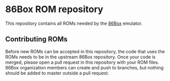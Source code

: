 # 86Box ROM repository

This repository contains all ROMs needed by the [86Box](https://github.com/86Box/86Box) emulator.

## Contributing ROMs
Before new ROMs can be accepted in this repository, the code that uses the ROMs needs to be in the upstream 86Box repository. Once your code is merged, please open a pull request in this repository with your ROM files. 86Box organization members can create and push to branches, but nothing should be added to master outside a pull request.
